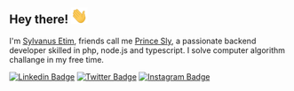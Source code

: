 <h2> Hey there! <img src="https://raw.githubusercontent.com/iamprincesly/iamprincesly/master/wave.gif" width="30px"></h2>

I'm [Sylvanus Etim](https://twitter.com/iamprincesly/), friends call me [Prince Sly](https://twitter.com/iamprincesly/), a passionate backend developer skilled in php, node.js and typescript. I solve computer algorithm challange in my free time.

<a target="_blank" href="https://linkedin.com/in/iamprincesly/">
<img src="https://img.shields.io/badge/-iamprincesly-blue?style=for-the-badge&logo=Linkedin&logoColor=white&link=https://linkedin.com/in/iamprincesly/" alt="Linkedin Badge"></a>

<a target="_blank" href="https://twitter.com/iamprincesly">
<img src="https://img.shields.io/badge/iamprincesly-1ca0f1?style=for-the-badge&logo=twitter&logoColor=white&link=https://twitter.com/iamprincesly" alt="Twitter Badge"></a>

<a target="_blank" href="https://instagram.com/_iamprincesly_/">
<img src="https://img.shields.io/badge/-_iamprincesly_-E1306C?style=for-the-badge&logo=Instagram&logoColor=white&link=https://instagram.com/_iamprincesly_/" alt="Instagram Badge"></a>
